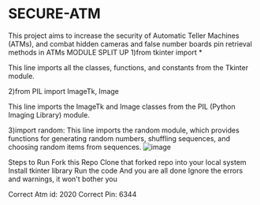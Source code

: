 # SECURE-ATM
This project aims to increase the security of Automatic Teller Machines (ATMs), and combat  hidden cameras and false number boards pin retrieval methods in ATMs
MODULE SPLIT UP
1)from tkinter import *

This line imports all the classes, functions, and constants from the Tkinter module.

2)from PIL import ImageTk, Image

This line imports the ImageTk and Image classes from the PIL (Python Imaging Library) module. 

3)import random:
This line imports the random module, which provides functions for generating random numbers, shuffling sequences, and choosing random items from sequences.
![image](https://github.com/diksha2875/SECURE-ATM/assets/85574934/6e1e0ca0-ac8b-428c-9ba0-c615c2694dc5)

Steps to Run
Fork this Repo
Clone that forked repo into your local system
Install tkinter library
Run the code
And you are all done
Ignore the errors and warnings, it won't bother you

Correct Atm id: 2020
Correct Pin: 6344
